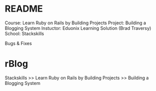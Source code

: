 
# README

Course: Learn Ruby on Rails by Building Projects
Project: Building a Blogging System
Instuctor: Eduonix Learning Solution (Brad Traversy)
School: Stackskills

Bugs & Fixes

# rBlog
Stackskills >> Learn Ruby on Rails by Building Projects >> Building a Blogging System

